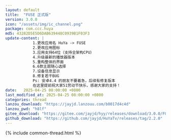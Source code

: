 ```yaml
---
layout: default
title:  "FUSE 正式版"
version: 3.0.0
icon: "/assets/img/ic_channel.png"
package: com.ccc.huya
md5: 43282D5E5D6DAB639448C0939B1F03F3
update-content: |
            1.更改应用名 HuYa -> FUSE
            2.更改应用图标
            3.应用支持64位（支持全架构CPU）
            4.升级最新的播放器版本
            5.重构整体的界面
            6.6款主题随心选择
            7.设备信息显示
            8.修复若干BUG
            Ps: 安卓4.4 的朋友不要着急，后续有修复版本
            在这里提前祝大家51劳动节快乐，感谢大家的支持！
date:   2025-04-25 08:00:00 +0800
last_modified_at: 2025-04-25 08:00:00 +0800
categories: thread
lanzou_download: "https://jayjd.lanzouu.com/b0017d4c4d"
lanzou_pwd: "h8lf"
gitee_download: "https://gitee.com/jayjd/hyy/releases/download/3.0.0/FUSE-3.0.0-20250425.apk"
github_download: "https://github.com/jayjd/HuYaTv/releases/tag/2.2.0"
---
```

{% include common-thread.html %}